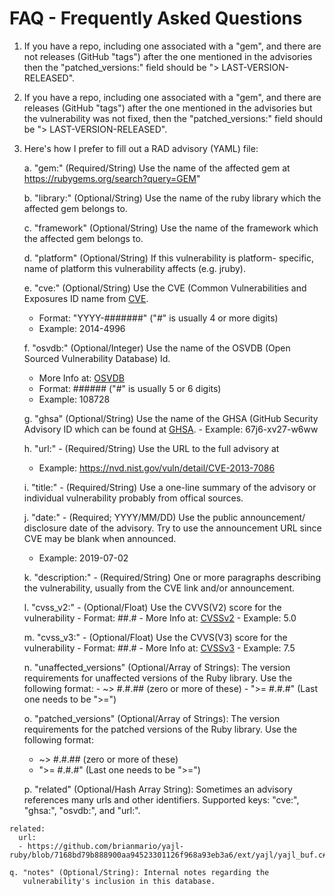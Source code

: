 # FAQ - Frequently Asked Questions

 1. If you have a repo, including one associated with a "gem", and 
    there are not releases (GitHub "tags") after the one mentioned
    in the advisories then the "patched_versions:" field should
    be "> LAST-VERSION-RELEASED".

 2. If you have a repo, including one associated with a "gem", and 
    there are releases (GitHub "tags") after the one mentioned
    in the advisories but the vulnerability was not fixed, then
    the "patched_versions:" field should be "> LAST-VERSION-RELEASED".

 3. Here's how I prefer to fill out a RAD advisory (YAML) file:

    a. "gem:" (Required/String) Use the name of the affected 
       gem at https://rubygems.org/search?query=GEM"

    b. "library:" (Optional/String) Use the name of the 
       ruby library which the affected gem belongs to.

    c. "framework" (Optional/String) Use the name of the
       framework which the affected  gem belongs to.

    d. "platform" (Optional/String) If this vulnerability is platform-
       specific, name of platform this vulnerability affects (e.g. jruby).

    e. "cve:" (Optional/String) Use the CVE (Common Vulnerabilities
       and Exposures ID name from [CVE](https://cve.mitre.org).
       - Format: "YYYY-#######" ("#" is usually 4 or more digits)
       - Example: 2014-4996

    f. "osvdb:" (Optional/Integer) Use the name of the
       OSVDB (Open Sourced Vulnerability Database) Id.
       - More Info at: [OSVDB](https://en.wikipedia.org/wiki/Open_Source_Vulnerability_Database)
       - Format: ###### ("#" is usually 5 or 6 digits)
       - Example: 108728
 
    g. "ghsa" (Optional/String) Use the name of the
        GHSA (GitHub Security Advisory ID which can be found at
        [GHSA](https://help.github.com/en/articles/about-maintainer-security-advisories).
        - Example: 67j6-xv27-w6ww

    h. "url:" - (Required/String) Use the URL to the full advisory at
       - Example: https://nvd.nist.gov/vuln/detail/CVE-2013-7086

    i. "title:" - (Required/String) Use a one-line summary of the
       advisory or individual vulnerability probably from offical sources.

    j. "date:" - (Required; YYYY/MM/DD) Use the public announcement/
       disclosure date of the advisory. Try to use the announcement
       URL since CVE may be blank when announced.
       - Example: 2019-07-02

    k. "description:" - (Required/String) One or more paragraphs
       describing the vulnerability, usually from the CVE link
       and/or announcement.

    l. "cvss_v2:" - (Optional/Float) Use the CVVS(V2) score for 
        the vulnerability - Format: ##.#
        - More Info at: [CVSSv2](https://www.first.org/cvss/v2/guide)
        - Example: 5.0

    m. "cvss_v3:" - (Optional/Float) Use the CVVS(V3) score for
        the vulnerability - Format: ##.#
        - More Info at: [CVSSv3](https://www.first.org/cvss/user-guide)
        - Example: 7.5

    n. "unaffected_versions" (Optional/Array of Strings): The version
        requirements for unaffected versions of the Ruby library.
        Use the following format:
        - ~> #.#.## (zero or more of these)
        - ">= #.#.#" (Last one needs to be ">=")

    o. "patched_versions" (Optional/Array of Strings): The version
       requirements for the patched versions of the Ruby library.
       Use the following format:
       - ~> #.#.## (zero or more of these)
       - ">= #.#.#" (Last one needs to be ">=")

    p. "related" (Optional/Hash Array String): Sometimes an advisory
       references many urls and other identifiers. Supported keys:
       "cve:", "ghsa:", "osvdb:", and "url:".
```
related:
  url:
  - https://github.com/brianmario/yajl-ruby/blob/7168bd79b888900aa94523301126f968a93eb3a6/ext/yajl/yajl_buf.c#L64
```
    q. "notes" (Optional/String): Internal notes regarding the
       vulnerability's inclusion in this database.
